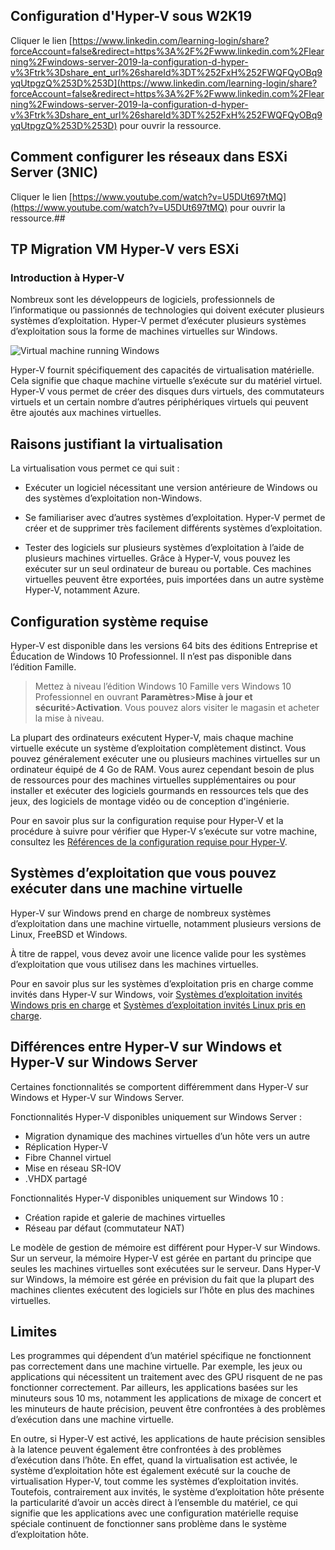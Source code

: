 ## Configuration d'Hyper-V sous W2K19
Cliquer le lien [https://www.linkedin.com/learning-login/share?forceAccount=false&redirect=https%3A%2F%2Fwww.linkedin.com%2Flearning%2Fwindows-server-2019-la-configuration-d-hyper-v%3Ftrk%3Dshare_ent_url%26shareId%3DT%252FxH%252FWQFQyOBq9yqUtpgzQ%253D%253D](https://www.linkedin.com/learning-login/share?forceAccount=false&redirect=https%3A%2F%2Fwww.linkedin.com%2Flearning%2Fwindows-server-2019-la-configuration-d-hyper-v%3Ftrk%3Dshare_ent_url%26shareId%3DT%252FxH%252FWQFQyOBq9yqUtpgzQ%253D%253D) pour ouvrir la ressource.

## Comment configurer les réseaux dans ESXi Server (3NIC)
Cliquer le lien [https://www.youtube.com/watch?v=U5DUt697tMQ](https://www.youtube.com/watch?v=U5DUt697tMQ) pour ouvrir la ressource.## 


## TP Migration VM Hyper-V vers ESXi
### Introduction à Hyper-V

Nombreux sont les développeurs de logiciels, professionnels de l’informatique ou passionnés de technologies qui doivent exécuter plusieurs systèmes d’exploitation. Hyper-V permet d’exécuter plusieurs systèmes d’exploitation sous la forme de machines virtuelles sur Windows.

![Virtual machine running Windows](https://campus.cefim.eu/pluginfile.php/79526/mod_lesson/page_contents/59/hv7.png)

Hyper-V fournit spécifiquement des capacités de virtualisation matérielle. Cela signifie que chaque machine virtuelle s’exécute sur du matériel virtuel. Hyper-V vous permet de créer des disques durs virtuels, des commutateurs virtuels et un certain nombre d’autres périphériques virtuels qui peuvent être ajoutés aux machines virtuelles.

## [](https://docs.microsoft.com/fr-fr/virtualization/hyper-v-on-windows/about/#reasons-to-use-virtualization)Raisons justifiant la virtualisation

La virtualisation vous permet ce qui suit :

-   Exécuter un logiciel nécessitant une version antérieure de Windows ou des systèmes d’exploitation non-Windows.
    
-   Se familiariser avec d’autres systèmes d’exploitation. Hyper-V permet de créer et de supprimer très facilement différents systèmes d’exploitation.
    
-   Tester des logiciels sur plusieurs systèmes d’exploitation à l’aide de plusieurs machines virtuelles. Grâce à Hyper-V, vous pouvez les exécuter sur un seul ordinateur de bureau ou portable. Ces machines virtuelles peuvent être exportées, puis importées dans un autre système Hyper-V, notamment Azure.
    

## [](https://docs.microsoft.com/fr-fr/virtualization/hyper-v-on-windows/about/#system-requirements)Configuration système requise

Hyper-V est disponible dans les versions 64 bits des éditions Entreprise et Éducation de Windows 10 Professionnel. Il n’est pas disponible dans l’édition Famille.

> Mettez à niveau l’édition Windows 10 Famille vers Windows 10 Professionnel en ouvrant **Paramètres**>**Mise à jour et sécurité**>**Activation**. Vous pouvez alors visiter le magasin et acheter la mise à niveau.

La plupart des ordinateurs exécutent Hyper-V, mais chaque machine virtuelle exécute un système d’exploitation complètement distinct. Vous pouvez généralement exécuter une ou plusieurs machines virtuelles sur un ordinateur équipé de 4 Go de RAM. Vous aurez cependant besoin de plus de ressources pour des machines virtuelles supplémentaires ou pour installer et exécuter des logiciels gourmands en ressources tels que des jeux, des logiciels de montage vidéo ou de conception d'ingénierie.

Pour en savoir plus sur la configuration requise pour Hyper-V et la procédure à suivre pour vérifier que Hyper-V s’exécute sur votre machine, consultez les [Références de la configuration requise pour Hyper-V](https://docs.microsoft.com/fr-fr/virtualization/hyper-v-on-windows/reference/hyper-v-requirements).

## [](https://docs.microsoft.com/fr-fr/virtualization/hyper-v-on-windows/about/#operating-systems-you-can-run-in-a-virtual-machine)Systèmes d’exploitation que vous pouvez exécuter dans une machine virtuelle

Hyper-V sur Windows prend en charge de nombreux systèmes d’exploitation dans une machine virtuelle, notamment plusieurs versions de Linux, FreeBSD et Windows.

À titre de rappel, vous devez avoir une licence valide pour les systèmes d’exploitation que vous utilisez dans les machines virtuelles.

Pour en savoir plus sur les systèmes d’exploitation pris en charge comme invités dans Hyper-V sur Windows, voir [Systèmes d’exploitation invités Windows pris en charge](https://docs.microsoft.com/fr-fr/virtualization/hyper-v-on-windows/about/supported-guest-os) et [Systèmes d’exploitation invités Linux pris en charge](https://docs.microsoft.com/fr-FR/windows-server/virtualization/hyper-v/Supported-Linux-and-FreeBSD-virtual-machines-for-Hyper-V-on-Windows).

## [](https://docs.microsoft.com/fr-fr/virtualization/hyper-v-on-windows/about/#differences-between-hyper-v-on-windows-and-hyper-v-on-windows-server)Différences entre Hyper-V sur Windows et Hyper-V sur Windows Server

Certaines fonctionnalités se comportent différemment dans Hyper-V sur Windows et Hyper-V sur Windows Server.

Fonctionnalités Hyper-V disponibles uniquement sur Windows Server :

-   Migration dynamique des machines virtuelles d’un hôte vers un autre
-   Réplication Hyper-V
-   Fibre Channel virtuel
-   Mise en réseau SR-IOV
-   .VHDX partagé

Fonctionnalités Hyper-V disponibles uniquement sur Windows 10 :

-   Création rapide et galerie de machines virtuelles
-   Réseau par défaut (commutateur NAT)

Le modèle de gestion de mémoire est différent pour Hyper-V sur Windows. Sur un serveur, la mémoire Hyper-V est gérée en partant du principe que seules les machines virtuelles sont exécutées sur le serveur. Dans Hyper-V sur Windows, la mémoire est gérée en prévision du fait que la plupart des machines clientes exécutent des logiciels sur l’hôte en plus des machines virtuelles.

## [](https://docs.microsoft.com/fr-fr/virtualization/hyper-v-on-windows/about/#limitations)Limites

Les programmes qui dépendent d’un matériel spécifique ne fonctionnent pas correctement dans une machine virtuelle. Par exemple, les jeux ou applications qui nécessitent un traitement avec des GPU risquent de ne pas fonctionner correctement. Par ailleurs, les applications basées sur les minuteurs sous 10 ms, notamment les applications de mixage de concert et les minuteurs de haute précision, peuvent être confrontées à des problèmes d’exécution dans une machine virtuelle.

En outre, si Hyper-V est activé, les applications de haute précision sensibles à la latence peuvent également être confrontées à des problèmes d’exécution dans l’hôte. En effet, quand la virtualisation est activée, le système d’exploitation hôte est également exécuté sur la couche de virtualisation Hyper-V, tout comme les systèmes d’exploitation invités. Toutefois, contrairement aux invités, le système d’exploitation hôte présente la particularité d’avoir un accès direct à l’ensemble du matériel, ce qui signifie que les applications avec une configuration matérielle requise spéciale continuent de fonctionner sans problème dans le système d’exploitation hôte.

